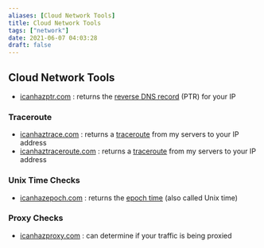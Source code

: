 ```yaml
---
aliases: [Cloud Network Tools]
title: Cloud Network Tools
tags: ["network"]
date: 2021-06-07 04:03:28
draft: false
---
```


## Cloud Network Tools

- [icanhazptr.com](http://icanhazptr.com/) : returns the [reverse DNS record](https://en.wikipedia.org/wiki/Reverse_DNS_lookup) (PTR) for your IP

### Traceroute

- [icanhaztrace.com](http://icanhaztrace.com/) : returns a [traceroute](https://en.wikipedia.org/wiki/Traceroute) from my servers to your IP address
- [icanhaztraceroute.com](http://icanhaztraceroute.com/) : returns a [traceroute](https://en.wikipedia.org/wiki/Traceroute) from my servers to your IP address

### Unix Time Checks

- [icanhazepoch.com](http://icanhazepoch.com/) : returns the [epoch time](https://en.wikipedia.org/wiki/Unix_time) (also called Unix time)

### Proxy Checks

- [icanhazproxy.com](http://icanhazproxy.com/) : can determine if your traffic is being proxied
